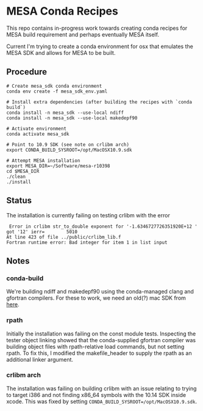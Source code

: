 # MESA Conda Recipes

This repo contains in-progress work towards creating conda recipes for MESA build requirement and perhaps eventually MESA itself.

Current I'm trying to create a conda environment for osx that emulates the MESA SDK and allows for MESA to be built.

## Procedure

```
# Create mesa_sdk conda environment
conda env create -f mesa_sdk_env.yaml

# Install extra dependencies (after building the recipes with `conda build`)
conda install -n mesa_sdk --use-local ndiff
conda install -n mesa_sdk --use-local makedepf90

# Activate environment
conda activate mesa_sdk

# Point to 10.9 SDK (see note on crlibm arch)
export CONDA_BUILD_SYSROOT=/opt/MacOSX10.9.sdk

# Attempt MESA installation
export MESA_DIR=~/Software/mesa-r10398
cd $MESA_DIR
./clean
./install
```

## Status

The installation is currently failing on testing crlibm with the error
```
 Error in crlibm str_to_double exponent for '-1.6346727726351920E+12 ' got '12' ierr=        5010
At line 423 of file ../public/crlibm_lib.f
Fortran runtime error: Bad integer for item 1 in list input
```

## Notes

### conda-build

We're building ndiff and makedepf90 using the conda-managed clang and gfortran compilers.
For these to work, we need an old(?) mac SDK from [here](https://github.com/phracker/MacOSX-SDKs).

### rpath

Initially the installation was failing on the const module tests.
Inspecting the tester object linking showed that the conda-supplied gfortran compiler was building object files with rpath-relative load commands, but not setting rpath.
To fix this, I modified the makefile_header to supply the rpath as an additional linker argument.

### crlibm arch

The installation was failing on building crlibm with an issue relating to trying to target i386 and not finding x86_64 symbols with the 10.14 SDK inside xcode.
This was fixed by setting `CONDA_BUILD_SYSROOT=/opt/MacOSX10.9.sdk`.


